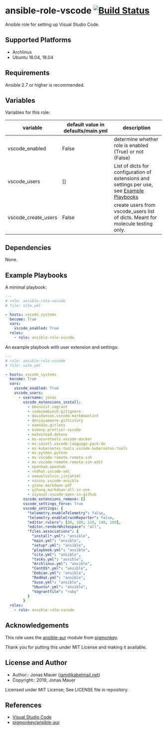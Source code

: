 # ansible-role-vscode [![Build Status](https://travis-ci.org/jam82/ansible-role-vscode.svg?branch=master)](https://travis-ci.org/jam82/ansible-role-vscode)

Ansible role for setting up Visual Studio Code.

## Supported Platforms

* Archlinux
* Ubuntu 16.04, 18.04

## Requirements

Ansible 2.7 or higher is recommended.

## Variables

Variables for this role:

| variable | default value in defaults/main.yml | description |
| -------- | ---------------------------------- | ----------- |
| vscode_enabled | False | determine whether role is enabled (True) or not (False) |
| vscode_users | [] | List of dicts for configuration of extensions and settings per use, see [Example Playbooks](#example) |
| vscode_create_users | False | create users from vscode_users list of dicts. Meant for molecule testing only. |

## Dependencies

None.

## Example Playbooks

A minimal playbook:

```yaml
---
# role: ansible-role-vscode
# file: site.yml

- hosts: vscode_systems
  become: True
  vars:
    vscode_enabled: True
  roles:
    - role: ansible-role-vscode
```

An example playbook with user extension and settings: <a name="example"></a>

```yaml
---
# role: ansible-role-vscode
# file: site.yml

- hosts: vscode_systems
  become: True
  vars:
    vscode_enabled: True
    vscode_users:
      - username: jonas
        vscode_extensions_install:
          - bbenoist.vagrant
          - codezombiech.gitignore
          - davidanson.vscode-markdownlint
          - donjayamanne.githistory
          - eamodio.gitlens
          - esbenp.prettier-vscode
          - mikestead.dotenv
          - ms-azuretools.vscode-docker
          - ms-ceintl.vscode-language-pack-de
          - ms-kubernetes-tools.vscode-kubernetes-tools
          - ms-python.python
          - ms-vscode-remote.remote-ssh
          - ms-vscode-remote.remote-ssh-edit
          - openhab.openhab
          - redhat.vscode-xml
          - samuelcolvin.jinjahtml
          - vscoss.vscode-ansible
          - yzane.markdown-pdf
          - yzhang.markdown-all-in-one
          - ziyasal.vscode-open-in-github
        vscode_extensions_remove: []
        vscode_settings_force: True
        vscode_settings: {
          "telemetry.enableTelemetry": false,
          "telemetry.enableCrashReporter": false,
          "editor.rulers": [80, 100, 120, 140, 160],
          "editor.renderWhitespace": "all",
          "files.associations": {
            "install*.yml": "ansible",
            "main.yml": "ansible",
            "setup*.yml": "ansible",
            "playbook.yml": "ansible",
            "site.yml": "ansible",
            "tasks.yml": "ansible",
            "Archlinux.yml": "ansible",
            "CentOS*.yml": "ansible",
            "Debian.yml": "ansible",
            "RedHat.yml": "ansible",
            "Suse.yml": "ansible",
            "Ubuntu*.yml": "ansible",
            "Vagrantfile": "ruby"
          }
        }
  roles:
    - role: ansible-role-vscode
```

## Acknowledgements

This role uses the [ansible-aur](https://github.com/pigmonkey/ansible-aur) module from [pigmonkey](https://github.com/pigmonkey).

Thank you for putting this under MIT License and making it available.

## License and Author

* Author:: Jonas Mauer (<jam@kabelmail.net>)
* Copyright:: 2019, Jonas Mauer

Licensed under MIT License;
See LICENSE file in repository.

## References

* [Visual Studio Code](https://code.visualstudio.com/docs/editor/command-line)
* [pigmonkey/ansible-aur](https://github.com/pigmonkey/ansible-aur)
